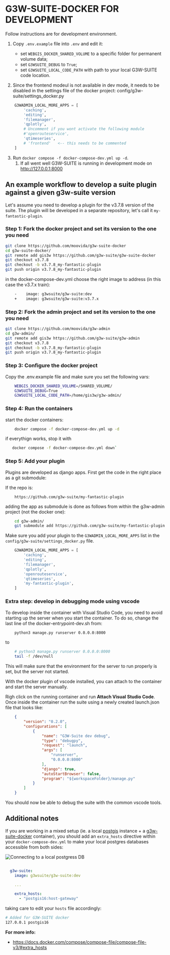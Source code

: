 # G3W-SUITE-DOCKER FOR DEVELOPMENT
Follow instructions are for development environment.

1. Copy `.env.example` file into `.env` and edit it: 
   * set `WEBGIS_DOCKER_SHARED_VOLUME` to a specific folder for permanent volume data;
   * set `G3WSUITE_DEBUG` to `True`;
   * set `G3WSUITE_LOCAL_CODE_PATH` with path to your local G3W-SUITE code location.

2. Since the frontend modeul is not available in dev mode, it needs to be disabled in the settings 
   file of the docker project: config/g3w-suite/settings_docker.py

```python
    G3WADMIN_LOCAL_MORE_APPS = [
        'caching',
        'editing',
        'filemanager',
        'qplotly',
        # Uncomment if you wont activate the following module
        #'openrouteservice',
        'qtimeseries',
        # 'frontend'   <-- this needs to be commented
    ]
```

3. Run `docker compose -f docker-compose-dev.yml up -d`.
   1. If all went well G3W-SUITE is running in development mode on http://127.0.0.1:8000

## An example workflow to develop a suite plugin against a given g3w-suite version

Let's assume you need to develop a plugin for the v3.7.8 version of the suite. 
The plugin will be developed in a separate repository, let's call it `my-fantastic-plugin`.

### Step 1: Fork the docker project and set its version to the one you need

```bash
git clone https://github.com/moovida/g3w-suite-docker
cd g3w-suite-docker/
git remote add gis3w https://github.com/g3w-suite/g3w-suite-docker
git checkout v3.7.8 
git checkout -b v3.7.8_my-fantastic-plugin
git push origin v3.7.8_my-fantastic-plugin
```

in the docker-compose-dev.yml choose the right image to address (in this case the v3.7.x train):

```diff
    -    image: g3wsuite/g3w-suite:dev
    +    image: g3wsuite/g3w-suite:v3.7.x
```

### Step 2: Fork the admin project and set its version to the one you need

```bash
git clone https://github.com/moovida/g3w-admin
cd g3w-admin/
git remote add gis3w https://github.com/g3w-suite/g3w-admin
git checkout v3.7.8 
git checkout -b v3.7.8_my-fantastic-plugin
git push origin v3.7.8_my-fantastic-plugin
```

### Step 3: Configure the docker project

Copy the .env.example file and make sure you set the following vars:

```bash
    WEBGIS_DOCKER_SHARED_VOLUME=/SHARED_VOLUME/
    G3WSUITE_DEBUG=True
    G3WSUITE_LOCAL_CODE_PATH=/home/gis3w/g3w-admin/
```

### Step 4: Run the containers

start the docker containers:

```bash
    docker compose -f docker-compose-dev.yml up -d
```
if everythign works, stop it with 
```bash
   docker compose -f docker-compose-dev.yml down`
```

### Step 5: Add your plugin

Plugins are developed as django apps. First get the code in the right place as a git submodule:

If the repo is:

```
    https://github.com/g3w-suite/my-fantastic-plugin
```

adding the app as submodule is done as follows from within the g3w-admin project (not the docker one):

```bash
    cd g3w-admin/
    git submodule add https://github.com/g3w-suite/my-fantastic-plugin my-fantastic-plugin
```

Make sure you add your plugin to the `G3WADMIN_LOCAL_MORE_APPS` list in the `config/g3w-suite/settings_docker.py` file.

```python
    G3WADMIN_LOCAL_MORE_APPS = [
        'caching',
        'editing',
        'filemanager',
        'qplotly',
        'openrouteservice',
        'qtimeseries',
        'my-fantastic-plugin',
    ]
```

### Extra step: develop in debugging mode using vscode

To develop inside the container with Visual Studio Code, you need to avoid starting up the server when you start the container. To do so, change the last line of the docker-entrypoint-dev.sh from:

```bash
    python3 manage.py runserver 0.0.0.0:8000
```

to

```bash
    # python3 manage.py runserver 0.0.0.0:8000
    tail -f /dev/null
```

This will make sure that the environment for the server to run properly is set, but the server not started.

With the docker plugin of vscode installed, you can attach to the container and start the server manually.

Righ click on the running container and run **Attach Visual Studio Code**. 
Once inside the container run the suite using a newly created launch.json file that looks like:

```json
    {
        "version": "0.2.0",
        "configurations": [
            {
                "name": "G3W-Suite dev debug",
                "type": "debugpy",
                "request": "launch",
                "args": [
                    "runserver",
                    "0.0.0.0:8000"
                ],
                "django": true,
                "autoStartBrowser": false,
                "program": "${workspaceFolder}/manage.py"
            }
        ]
    }
```

You should now be able to debug the suite with the common vscode tools.




## Additional notes

If you are working in a mixed setup (ie. a local [postgis](https://postgis.net/) instance + a [g3w-suite-docker](https://github.com/g3w-suite/g3w-suite-docker) container), you should add an `extra_hosts` directive within your `docker-compose-dev.yml` to make your local postgres databases accessible from both sides:

![Connecting to a local postgress DB](https://github.com/g3w-suite/g3w-admin/assets/9614886/ade856d2-99ec-4024-ab0d-7c631cfa67e8)

```yaml

  g3w-suite:
    image: g3wsuite/g3w-suite:dev

    ...

    extra_hosts:
      - "postgis16:host-gateway"
```

taking care to edit your `hosts` file accordingly:

```sh
# Added for G3W-SUITE docker
127.0.0.1 postgis16
```

**For more info:**

- https://docs.docker.com/compose/compose-file/compose-file-v3/#extra_hosts
